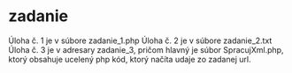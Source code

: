 # zadanie

Úloha č. 1 je v súbore zadanie_1.php
Úloha č. 2 je v súbore zadanie_2.txt
Úloha č. 3 je v adresary zadanie_3, pričom hlavný je súbor SpracujXml.php, ktorý obsahuje ucelený php kód, ktorý načíta udaje zo zadanej url.
